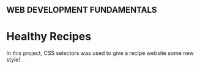 ## WEB DEVELOPMENT FUNDAMENTALS

# Healthy Recipes

In this project, CSS selectors was used to give a recipe website some new style!